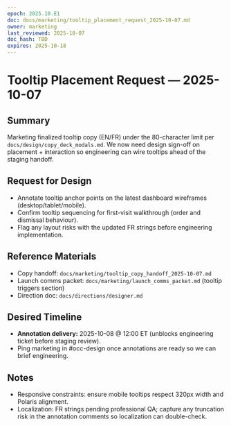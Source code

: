 ```yaml
---
epoch: 2025.10.E1
doc: docs/marketing/tooltip_placement_request_2025-10-07.md
owner: marketing
last_reviewed: 2025-10-07
doc_hash: TBD
expires: 2025-10-18
---
```


# Tooltip Placement Request — 2025-10-07

## Summary

Marketing finalized tooltip copy (EN/FR) under the 80-character limit per `docs/design/copy_deck_modals.md`. We now need design sign-off on placement + interaction so engineering can wire tooltips ahead of the staging handoff.

## Request for Design

- Annotate tooltip anchor points on the latest dashboard wireframes (desktop/tablet/mobile).
- Confirm tooltip sequencing for first-visit walkthrough (order and dismissal behaviour).
- Flag any layout risks with the updated FR strings before engineering implementation.

## Reference Materials

- Copy handoff: `docs/marketing/tooltip_copy_handoff_2025-10-07.md`
- Launch comms packet: `docs/marketing/launch_comms_packet.md` (tooltip triggers section)
- Direction doc: `docs/directions/designer.md`

## Desired Timeline

- **Annotation delivery:** 2025-10-08 @ 12:00 ET (unblocks engineering ticket before staging review).
- Ping marketing in #occ-design once annotations are ready so we can brief engineering.

## Notes

- Responsive constraints: ensure mobile tooltips respect 320px width and Polaris alignment.
- Localization: FR strings pending professional QA; capture any truncation risk in the annotation comments so localization can double-check.
